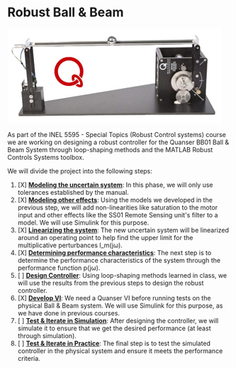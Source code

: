 # Robust Ball & Beam

![Ball & Beam System](./Quanser%20BB01.png)

As part of the INEL 5595 - Special Topics (Robust Control systems) course we are working on designing a robust controller for the Quanser BB01 Ball & Beam System through loop-shaping methods and the MATLAB Robust Controls Systems toolbox.

We will divide the project into the following steps:

 1. [X] [**Modeling the uncertain system**](./n01_UncertainSystemModels.m): In this phase, we will only use tolerances established by the manual.
 2. [X] [**Modeling other effects**](./n02_NonlinearModelEquations.m): Using the models we developed in the previous step, we will add non-linearities like saturation to the motor input and other effects like the SS01 Remote Sensing unit's filter to a model. We will use Simulink for this purpose.
 3. [X] [**Linearizing the system**](./n03_Linearize.m): The new uncertain system will be linearized around an operating point to help find the upper limit for the multiplicative perturbances l_m(jω).
 4. [X] [**Determining performance characteristics**](./n04_PerformanceCharacteristics.m): The next step is to determine the performance characteristics of the system through the performance function p(jω).
 5. [ ] [**Design Controller**](): Using loop-shaping methods learned in class, we will use the results from the previous steps to design the robust controller.
 6. [X] [**Develop VI**](): We need a Quanser VI before running tests on the physical Ball & Beam system. We will use Simulink for this purpose, as we have done in previous courses.
 7. [ ] [**Test & Iterate in Simulation**](): After designing the controller, we will simulate it to ensure that we get the desired performance (at least through simulation). 
 8. [ ] [**Test & Iterate in Practice**](): The final step is to test the simulated controller in the physical system and ensure it meets the performance criteria.